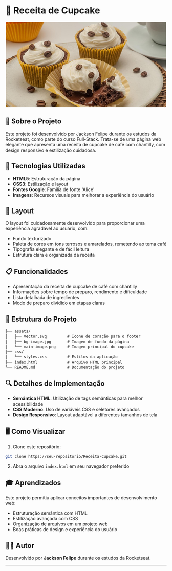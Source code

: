 # 🧁 Receita de Cupcake

<p align="center">
  <img src="./assets/main-image.png" alt="Imagem do Cupcake" width="500px">
</p>

## 📝 Sobre o Projeto

Este projeto foi desenvolvido por Jackson Felipe durante os estudos da Rocketseat, como parte do curso Full-Stack. Trata-se de uma página web elegante que apresenta uma receita de cupcake de café com chantilly, com design responsivo e estilização cuidadosa.

## 🚀 Tecnologias Utilizadas

- **HTML5**: Estruturação da página
- **CSS3**: Estilização e layout
- **Fontes Google**: Família de fonte 'Alice'
- **Imagens**: Recursos visuais para melhorar a experiência do usuário

## 🎨 Layout

O layout foi cuidadosamente desenvolvido para proporcionar uma experiência agradável ao usuário, com:

- Fundo texturizado
- Paleta de cores em tons terrosos e amarelados, remetendo ao tema café
- Tipografia elegante e de fácil leitura
- Estrutura clara e organizada da receita

## 📋 Funcionalidades

- Apresentação da receita de cupcake de café com chantilly
- Informações sobre tempo de preparo, rendimento e dificuldade
- Lista detalhada de ingredientes
- Modo de preparo dividido em etapas claras

## 📁 Estrutura do Projeto

```
├── assets/
│   ├── Vector.svg         # Ícone de coração para o footer
│   ├── bg-image.jpg       # Imagem de fundo da página
│   └── main-image.png     # Imagem principal do cupcake
├── css/
│   └── styles.css         # Estilos da aplicação
├── index.html             # Arquivo HTML principal
└── README.md              # Documentação do projeto
```

## 🔍 Detalhes de Implementação

- **Semântica HTML**: Utilização de tags semânticas para melhor acessibilidade
- **CSS Moderno**: Uso de variáveis CSS e seletores avançados
- **Design Responsivo**: Layout adaptável a diferentes tamanhos de tela

## 🖥️ Como Visualizar

1. Clone este repositório:
```bash
git clone https://seu-repositorio/Receita-Cupcake.git
```

2. Abra o arquivo `index.html` em seu navegador preferido

## 🎓 Aprendizados

Este projeto permitiu aplicar conceitos importantes de desenvolvimento web:

- Estruturação semântica com HTML
- Estilização avançada com CSS
- Organização de arquivos em um projeto web
- Boas práticas de design e experiência do usuário

## 👨‍💻 Autor

Desenvolvido por **Jackson Felipe** durante os estudos da Rocketseat.

---

